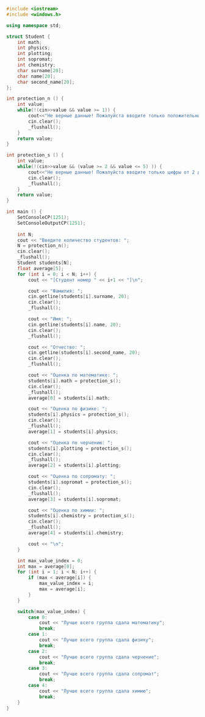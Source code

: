 ﻿```c++
#include <iostream>
#include <windows.h>

using namespace std;

struct Student {
	int math;
	int physics;
	int plotting;
	int sopromat;
	int chemistry;
	char surname[20];
	char name[20];
	char second_name[20];
};

int protection_n () {
	int value;
	while(!(cin>>value && value >= 1)) {
		cout<<"Не верные данные! Пожалуйста вводите только положительные цифры больше 0! \n";
		cin.clear();
		_flushall();
	}
	return value;
}

int protection_s () {
	int value;
	while(!(cin>>value && (value >= 2 && value <= 5) )) {
		cout<<"Не верные данные! Пожалуйста вводите только цифры от 2 до 5! \n";
		cin.clear();
		_flushall();
	}
	return value;
}

int main () {
	SetConsoleCP(1251);
	SetConsoleOutputCP(1251);
	
	int N;
	cout << "Введите количество студентов: ";
	N = protection_n();
	cin.clear();
	_flushall();
	Student students[N];
	float average[5];
	for (int i = 0; i < N; i++) {
		cout << "[Студент номер " << i+1 << "]\n";

		cout << "Фамилия: ";
		cin.getline(students[i].surname, 20);
		cin.clear();
		_flushall();

		cout << "Имя: ";
		cin.getline(students[i].name, 20);
		cin.clear();
		_flushall();

		cout << "Отчество: ";
		cin.getline(students[i].second_name, 20);
		cin.clear();
		_flushall();

		cout << "Оценка по математике: ";
		students[i].math = protection_s();
		cin.clear();
		_flushall();
		average[0] = students[i].math;

		cout << "Оценка по физике: ";
		students[i].physics = protection_s();
		cin.clear();
		_flushall();
		average[1] = students[i].physics;

		cout << "Оценка по черчению: ";
		students[i].plotting = protection_s();
		cin.clear();
		_flushall();
		average[2] = students[i].plotting;

		cout << "Оценка по сопромату: ";
		students[i].sopromat = protection_s();
		cin.clear();
		_flushall();
		average[3] = students[i].sopromat;

		cout << "Оценка по химии: ";
		students[i].chemistry = protection_s();
		cin.clear();
		_flushall();
		average[4] = students[i].chemistry;

		cout << "\n";
	}

	int max_value_index = 0;
	int max = average[0];
	for (int i = 1; i < N; i++) {
		if (max < average[i]) {
			max_value_index = i;
			max = average[i];
		}
	}

	switch(max_value_index) {
		case 0:
			cout << "Лучше всего группа сдала математику";
			break;
		case 1:
			cout << "Лучше всего группа сдала физику";
			break;
		case 2:
			cout << "Лучше всего группа сдала черчение";
			break;
		case 3:
			cout << "Лучше всего группа сдала сопромат";
			break;
		case 4:
			cout << "Лучше всего группа сдала химию";
			break;
	}
}

```
